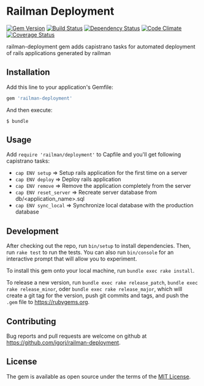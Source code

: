 # Railman Deployment

[![Gem Version](http://img.shields.io/gem/v/railman-deployment.svg)][gem]
[![Build Status](http://img.shields.io/travis/igorj/railman-deployment.svg)][travis]
[![Dependency Status](http://img.shields.io/gemnasium/igorj/railman-deployment.svg)][gemnasium]
[![Code Climate](http://img.shields.io/codeclimate/github/igorj/railman-deployment.svg)][codeclimate]
[![Coverage Status](http://img.shields.io/coveralls/igorj/railman-deployment.svg)][coveralls]

[gem]: https://rubygems.org/gems/railman-deployment
[travis]: http://travis-ci.org/igorj/railman-deployment
[gemnasium]: https://gemnasium.com/igorj/railman-deployment
[codeclimate]: https://codeclimate.com/github/igorj/railman-deployment
[coveralls]: https://coveralls.io/r/igorj/railman-deployment


railman-deployment gem adds capistrano tasks for automated deployment of rails applications generated by railman 

## Installation

Add this line to your application's Gemfile:

```ruby
gem 'railman-deployment'
```

And then execute:

    $ bundle


## Usage

Add `require 'railman/deployment'` to Capfile and you'll get following capistrano tasks:

- `cap ENV setup`         => Setup rails application for the first time on a server
- `cap ENV deploy`        => Deploy rails application
- `cap ENV remove`        => Remove the application completely from the server
- `cap ENV reset_server`  => Recreate server database from db/<application_name>.sql
- `cap ENV sync_local`    => Synchronize local database with the production database


## Development

After checking out the repo, run `bin/setup` to install dependencies. Then, run `rake test` to run the tests. You can also run `bin/console` for an interactive prompt that will allow you to experiment.

To install this gem onto your local machine, run `bundle exec rake install`. 

To release a new version, run `bundle exec rake release_patch`, `bundle exec rake release_minor`, oder `bundle exec rake release_major`, which will create a git tag for the version, push git commits and tags, and push the `.gem` file to https://rubygems.org.

## Contributing

Bug reports and pull requests are welcome on github at https://github.com/igorj/railman-deployment.

## License

The gem is available as open source under the terms of the [MIT License](http://opensource.org/licenses/MIT).
